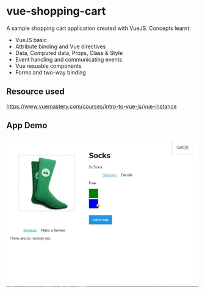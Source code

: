 # vue-shopping-cart

A sample shopping cart application created with VueJS. Concepts learnt:
- VueJS basic
- Attribute binding and Vue directives
- Data, Computed data, Props, Class & Style
- Event handling and communicating events
- Vue resuable components
- Forms and two-way binding

## Resource used
https://www.vuemastery.com/courses/intro-to-vue-js/vue-instance

## App Demo
![](app-demo.gif)
